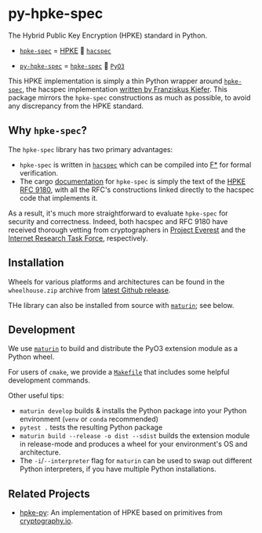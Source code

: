 py-hpke-spec
===============
The Hybrid Public Key Encryption (HPKE) standard in Python.

- [`hpke-spec`](https://github.com/cryspen/hpke-spec) = [HPKE](https://blog.cloudflare.com/hybrid-public-key-encryption/) :handshake: [`hacspec`](https://hacspec.github.io)

- [`py-hpke-spec`](https://github.com/capeprivacy/py-hpke-spec) = [`hpke-spec`](https://github.com/cryspen/hpke-spec) :handshake: [`PyO3`](https://github.com/PyO3/pyo3)


This HPKE implementation is simply a thin Python wrapper around [`hpke-spec`](https://github.com/cryspen/hpke-spec), the hacspec implementation [written by Franziskus Kiefer](https://www.franziskuskiefer.de/p/tldr-hybrid-public-key-encryption/). This package mirrors the `hpke-spec` constructions as much as possible, to avoid any discrepancy from the HPKE standard.

## Why `hpke-spec`?

The `hpke-spec` library has two primary advantages:
- `hpke-spec` is written in [`hacspec`](https://hacspec.github.io/) which can be compiled into [F*](https://www.fstar-lang.org/) for formal verification.
- The cargo [documentation](https://tech.cryspen.com/hpke-spec/hpke/index.html) for `hpke-spec` is simply the text of the [HPKE RFC 9180](https://datatracker.ietf.org/doc/rfc9180/), with all the RFC's constructions linked directly to the hacspec code that implements it.

As a result, it's much more straightforward to evaluate `hpke-spec` for security and correctness. Indeed, both hacspec and RFC 9180 have received thorough vetting from cryptographers in [Project Everest](https://project-everest.github.io) and the [Internet Research Task Force](https://datatracker.ietf.org/doc/rfc9180/), respectively.

## Installation
Wheels for various platforms and architectures can be found in the `wheelhouse.zip` archive from [latest Github release](https://github.com/capeprivacy/py-hpke-spec/releases).

THe library can also be installed from source with [`maturin`](https://github.com/PyO3/maturin); see below.

## Development

We use [`maturin`](https://github.com/PyO3/maturin) to build and distribute the PyO3 extension module as a Python wheel.

For users of `cmake`, we provide a [`Makefile`](https://github.com/capeprivacy/py-hpke-spec/blob/main/Makefile) that includes some helpful development commands.

Other useful tips:
- `maturin develop` builds & installs the Python package into your Python environment (`venv` or `conda` recommended)
- `pytest .` tests the resulting Python package
- `maturin build --release -o dist --sdist` builds the extension module in release-mode and produces a wheel for your environment's OS and architecture.
- The `-i`/`--interpreter` flag for `maturin` can be used to swap out different Python interpreters, if you have multiple Python installations.

## Related Projects
- [hpke-py](https://github.com/ctz/hpke-py): An implementation of HPKE based on primitives from [cryptography.io](https://cryptography.io).
